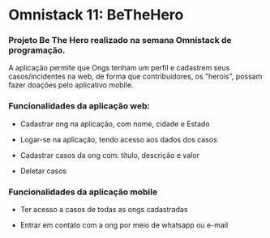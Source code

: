 # Omnistack 11: BeTheHero
<h3>Projeto Be The Hero realizado na semana Omnistack de programação.</h3>

<p>A aplicação permite que Ongs tenham um perfil e cadastrem seus casos/incidentes na web, de forma que contribuidores, 
os "herois", possam fazer doações pelo aplicativo mobile.</p>

<section>
  <h3>Funcionalidades da aplicação web:</h3>
  <ul>
    <li>
      <p>Cadastrar ong na aplicação, com nome, cidade e Estado</p>
    </li>
    <li>
      <p>Logar-se na aplicação, tendo acesso aos dados dos casos</p> 
    </li>
    <li>
      <p>Cadastrar casos da ong com: título, descrição e valor</p>
    </li>   
    <li>
      <p>Deletar casos</p>
    </li>
   </ul>
   <h3>Funcionalidades da aplicação mobile</h3>
   <ul>
    <li>
      <p>Ter acesso a casos de todas as ongs cadastradas</p>
    </li>
    <li>
      <p>Entrar em contato com a ong por meio de whatsapp ou e-mail</p>
    </li>
   </ul>
</section>
